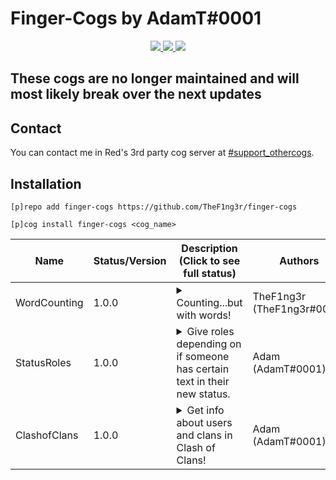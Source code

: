 # Finger-Cogs by AdamT#0001

<p align="center">
  <a href="https://github.com/Cog-Creators/Red-DiscordBot/tree/V3/develop">
    <img src="https://img.shields.io/badge/Red%20DiscordBot-V3-red.svg">
    </a>
  <a href="https://github.com/Rapptz/discord.py">
    <img src="https://img.shields.io/badge/Discord-py-blue.svg">
    </a>
  <a href="https://github.com/ambv/black">
    <img src="https://img.shields.io/badge/code%20style-black-000000.svg">
    </a>
<p>
  
## These cogs are no longer maintained and will most likely break over the next updates

## Contact

You can contact me in Red's 3rd party cog server at <a href="https://discord.com/channels/240154543684321280/240212783503900673">#support_othercogs</a>.

## Installation

`[p]repo add finger-cogs https://github.com/TheF1ng3r/finger-cogs`

`[p]cog install finger-cogs <cog_name>`


| Name          | Status/Version   | Description (Click to see full status)                                                                                                                                                            | Authors                                  |
|---------------|------------------|---------------------------------------------------------------------------------------------------------------------------------------------------------------------------------------------------|------------------------------------------|
| WordCounting      | 1.0.0           | <details><summary>Counting...but with words!</summary>Counting, but with words!</details>                                     | TheF1ng3r (TheF1ng3r#0002)                        |
| StatusRoles      | 1.0.0           | <details><summary>Give roles depending on if someone has certain text in their new status.</summary>Give roles depending on if someone has certain text in their new status.</details>                                     | Adam (AdamT#0001)                        |
| ClashofClans      | 1.0.0           | <details><summary>Get info about users and clans in Clash of Clans!</summary>Get info about users and clans in Clash of Clans!</details>                                     | Adam (AdamT#0001)                        |
